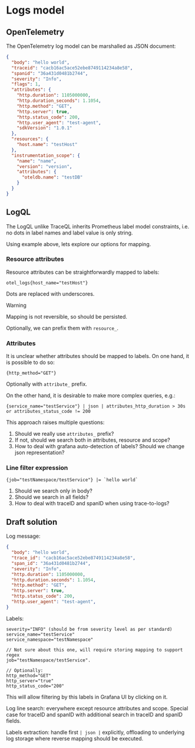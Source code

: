 # Logs model

## OpenTelemetry

The OpenTelemetry log model can be marshalled as JSON document:

```json
{
  "body": "hello world",
  "traceid": "cacb16ac5ace52ebe8749114234a8e58",
  "spanid": "36a431d0481b2744",
  "severity": "Info",
  "flags": 1,
  "attributes": {
    "http.duration": 1105000000,
    "http.duration_seconds": 1.1054,
    "http.method": "GET",
    "http.server": true,
    "http.status_code": 200,
    "http.user_agent": "test-agent",
    "sdkVersion": "1.0.1"
  },
  "resources": {
    "host.name": "testHost"
  },
  "instrumentation_scope": {
    "name": "name",
    "version": "version",
    "attributes": {
      "oteldb.name": "testDB"
    }
  }
}
```

## LogQL

The LogQL unlike TraceQL inherits Prometheus label model constraints, i.e. no dots in label names
and label value is only string.

Using example above, lets explore our options for mapping.

### Resource attributes

Resource attributes can be straightforwardly mapped to labels:

```
otel_logs{host_name="testHost"}
```

Dots are replaced with underscores. 

> [!WARNING]  
> Mapping is not reversible, so should be persisted.

Optionally, we can prefix them with `resource_`.

### Attributes

It is unclear whether attributes should be mapped to labels.
On one hand, it is possible to do so:

```
{http_method="GET"}
```

Optionally with `attribute_` prefix.

On the other hand, it is desirable to make more complex queries, e.g.:

```
{service_name="testService"} | json | attributes_http_duration > 30s or attributes_status_code != 200 
```

This approach raises multiple questions:
1. Should we really use `attributes_` prefix?
2. If not, should we search both in attributes, resource and scope?
3. How to deal with grafana auto-detection of labels? Should we change json representation?

### Line filter expression

```
{job="testNamespace/testService"} |= `hello world`
```

1. Should we search only in body?
2. Should we search in all fields?
3. How to deal with traceID and spanID when using trace-to-logs?


## Draft solution

Log message:

```json
{
  "body": "hello world",
  "trace_id": "cacb16ac5ace52ebe8749114234a8e58",
  "span_id": "36a431d0481b2744",
  "severity": "Info",
  "http.duration": 1105000000,
  "http.duration.seconds": 1.1054,
  "http.method": "GET",
  "http.server": true,
  "http.status_code": 200,
  "http.user_agent": "test-agent",
}
```

Labels:

```
severity="INFO" (should be from severity level as per standard)
service_name="testService"
service_namespace="testNamespace"

// Not sure about this one, will require storing mapping to support regex
job="testNamespace/testService".

// Optionally:
http_method="GET"
http_server="true"
http_status_code="200"
```

This will allow filtering by this labels in Grafana UI by clicking on it.

Log line search: everywhere except resource attributes and scope.
Special case for traceID and spanID with additional search in traceID and spanID fields.

Labels extraction: handle first `| json |` explicitly, offloading to underlying log storage
where reverse mapping should be executed.